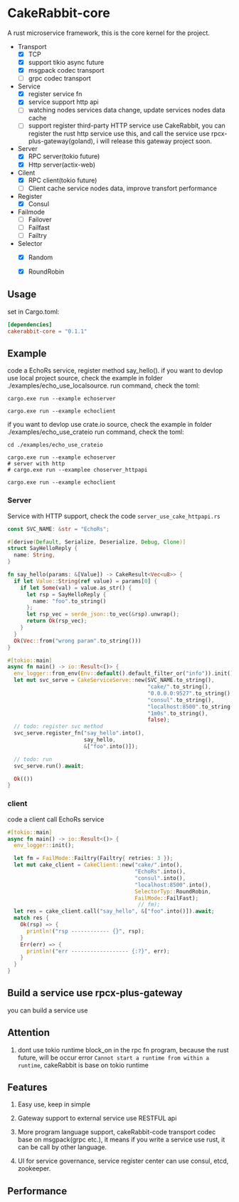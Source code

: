 CakeRabbit-core
==================================

A rust microservice framework, this is the core kernel for the project.
- Transport
    - [x] TCP 
    - [x] support tikio async future
    - [x] msgpack codec transport 
    - [ ] grpc codec transport

- Service 
    - [x] register service fn 
    - [x] service support http api 
    - [ ] watching nodes services data change, update services nodes data cache
    - [ ] support register third-party HTTP service use CakeRabbit, you can register the rust
    http service use this, and call the service use rpcx-plus-gateway(goland), i will release
    this gateway project soon.

- Server 
    - [x] RPC server(tokio future)
    - [x] Http server(actix-web)

- Cilent 
    - [x] RPC client(tokio future)
    - [ ] Client cache service nodes data, improve transfort performance

- Register 
    - [x] Consul 

- Failmode 
    - [ ] Failover 
    - [ ] Failfast
    - [ ] Failtry

- Selector 
    - [x] Random
    - [x] RoundRobin



## Usage 
set in Cargo.toml:

```toml
[dependencies]
cakerabbit-core = "0.1.1"
```



## Example

code a EchoRs service, register method say_hello().
if you want to devlop use local project source, check the example in folder 
./examples/echo_use_localsource.
run command, check the toml:
```shell
cargo.exe run --example echoserver

cargo.exe run --example echoclient
```

if you want to devlop use crate.io source,  check the example in folder
./examples/echo_use_crateio
run command, check the toml:
```shell
cd ./examples/echo_use_crateio

cargo.exe run --example echoserver
# server with http
# cargo.exe run --examplee choserver_httpapi

cargo.exe run --example echoclient
```


### Server
Service with HTTP support, check the code ``server_use_cake_httpapi.rs``
```rust
const SVC_NAME: &str = "EchoRs";

#[derive(Default, Serialize, Deserialize, Debug, Clone)]
struct SayHelloReply {
  name: String,
}

fn say_hello(params: &[Value]) -> CakeResult<Vec<u8>> {
  if let Value::String(ref value) = params[0] {
    if let Some(val) = value.as_str() {
      let rsp = SayHelloReply {
        name: "foo".to_string()
      };
      let rsp_vec = serde_json::to_vec(&rsp).unwrap();
      return Ok(rsp_vec);
    }
  }
  Ok(Vec::from("wrong param".to_string()))
}

#[tokio::main]
async fn main() -> io::Result<()> {
  env_logger::from_env(Env::default().default_filter_or("info")).init();
  let mut svc_serve = CakeServiceServe::new(SVC_NAME.to_string(),
                                            "cake/".to_string(),
                                            "0.0.0.0:9527".to_string(),
                                            "consul".to_string(),
                                            "localhost:8500".to_string(),
                                            "1m0s".to_string(),
                                            false);
  // todo: register svc method
  svc_serve.register_fn("say_hello".into(),
                        say_hello,
                        &["foo".into()]);

  // todo: run
  svc_serve.run().await;

  Ok(())
}

```

### client

code a client call EchoRs service

```rust
#[tokio::main]
async fn main() -> io::Result<()> {
  env_logger::init();

  let fm = FailMode::Failtry(Failtry{ retries: 3 });
  let mut cake_client = CakeClient::new("cake/".into(),
                                        "EchoRs".into(),
                                        "consul".into(),
                                        "localhost:8500".into(),
                                        SelectorTyp::RoundRobin,
                                        FailMode::FailFast);
                                         // fm);
  let res = cake_client.call("say_hello", &["foo".into()]).await;
  match res {
    Ok(rsp) => {
      println!("rsp ------------ {}", rsp);
    }
    Err(err) => {
      println!("err ------------------ {:?}", err);
    }
  }
}
```

## Build a service use rpcx-plus-gateway
you can build a service use 


## Attention
1.  dont use tokio runtime block_on in the rpc fn program, because the rust future, will be occur error `Cannot start a runtime from within a runtime`, cakeRabbit is base on tokio runtime

## Features
1. Easy use, keep in simple

2. Gateway support to external service use RESTFUL api

3. More program language support,   cakeRabbit-code transport codec base on msgpack(grpc etc.), it means if you write a service use rust, it can be call by other language.

4. UI for service governance,  service register center can use consul, etcd, zookeeper.

   

## Performance













